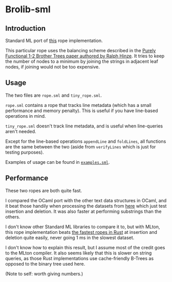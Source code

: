 # Brolib-sml

## Introduction

Standard ML port of [this](https://github.com/hummy123/brolib) rope implementation.

This particular rope uses the balancing scheme described in the [Purely Functional 1-2 Brother Trees paper authored by Ralph Hinze](https://www.cs.ox.ac.uk/ralf.hinze/publications/Brother12.pdf). It tries to keep the number of nodes to a minimum by joining the strings in adjacent leaf nodes, if joining would not be too expensive.

## Usage

The two files are `rope.sml` and `tiny_rope.sml`. 

`rope.sml` contains a rope that tracks line metadata (which has a small performance and memory penalty). This is useful if you have line-based operations in mind.

`tiny_rope.sml` doesn't track line metadata, and is useful when line-queries aren't needed.

Except for the line-based operations `appendLine` and `foldLines`, all functions are the same between the two (aside from `verifyLines` which is just for testing purposes).

Examples of usage can be found in [`examples.sml`](https://github.com/hummy123/brolib-sml/blob/main/examples.sml).

## Performance

These two ropes are both quite fast. 

I compared the OCaml port with the other text data structures in OCaml, and it beat those handily when processing the datasets from [here](https://github.com/josephg/editing-traces) which just test insertion and deletion. It was also faster at performing substrings than the others.

I don't know other Standard ML libraries to compare it to, but with MLton, this rope implementation beats [the fastest ropes in Rust](https://github.com/josephg/jumprope-rs#benchmarks) at insertion and deletion quite easily, never going 1 ms in the slowest dataset. 

I don't know how to explain this result, but I assume most of the credit goes to the MLton compiler. It also seems likely that this is slower on string queries, as those Rust implementations use cache-friendly B-Trees as opposed to the binary tree used here.

(Note to self: worth giving numbers.)
